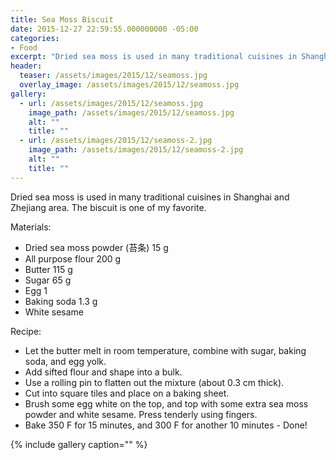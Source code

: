 ```yaml
---
title: Sea Moss Biscuit
date: 2015-12-27 22:59:55.000000000 -05:00
categories:
- Food
excerpt: "Dried sea moss is used in many traditional cuisines in Shanghai and Zhejiang area. The biscuit is one of my favorite."
header:
  teaser: /assets/images/2015/12/seamoss.jpg
  overlay_image: /assets/images/2015/12/seamoss.jpg
gallery:
  - url: /assets/images/2015/12/seamoss.jpg
    image_path: /assets/images/2015/12/seamoss.jpg
    alt: ""
    title: ""  
  - url: /assets/images/2015/12/seamoss-2.jpg
    image_path: /assets/images/2015/12/seamoss-2.jpg
    alt: ""
    title: ""      
---
```

Dried sea moss is used in many traditional cuisines in Shanghai and Zhejiang area. The biscuit is one of my favorite.

Materials:

* Dried sea moss powder (苔条) 15 g
* All purpose flour 200 g
* Butter 115 g
* Sugar 65 g
* Egg 1
* Baking soda 1.3 g
* White sesame

Recipe:

* Let the butter melt in room temperature, combine with sugar, baking soda, and egg yolk.
* Add sifted flour and shape into a bulk.
* Use a rolling pin to flatten out the mixture (about 0.3 cm thick).
* Cut into square tiles and place on a baking sheet.
* Brush some egg white on the top, and top with some extra sea moss powder and white sesame. Press tenderly using fingers.
* Bake 350 F for 15 minutes, and 300 F for another 10 minutes - Done!

{% include gallery caption="" %}